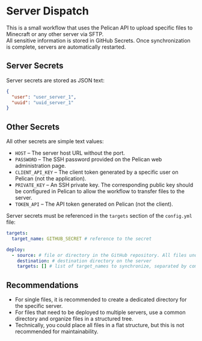 # Server Dispatch

This is a small workflow that uses the Pelican API to upload specific files to Minecraft or any other server via SFTP.  
All sensitive information is stored in GitHub Secrets. Once synchronization is complete, servers are automatically restarted.

## Server Secrets

Server secrets are stored as JSON text:

```json
{
  "user": "user_server_1",
  "uuid": "uuid_server_1"
}
```

## Other Secrets

All other secrets are simple text values:

- `HOST` – The server host URL without the port.  
- `PASSWORD` – The SSH password provided on the Pelican web administration page.  
- `CLIENT_API_KEY` – The client token generated by a specific user on Pelican (not the application).  
- `PRIVATE_KEY` – An SSH private key. The corresponding public key should be configured in Pelican to allow the workflow to transfer files to the server.  
- `TOKEN_API` – The API token generated on Pelican (not the client).

Server secrets must be referenced in the `targets` section of the `config.yml` file:
```yml
targets:
  target_name: GITHUB_SECRET # reference to the secret

deploy:
  - source: # file or directory in the GitHub repository. All files under the directory itself (not inluded) are recursively sent to the destination
    destination: # destination directory on the server
    targets: [] # list of target_names to synchronize, separated by coma (",")
```

## Recommendations

- For single files, it is recommended to create a dedicated directory for the specific server.  
- For files that need to be deployed to multiple servers, use a common directory and organize files in a structured tree.  
- Technically, you could place all files in a flat structure, but this is not recommended for maintainability.

